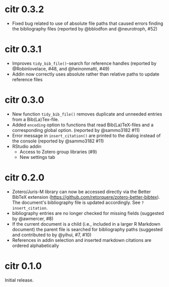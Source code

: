 # citr 0.3.2

- Fixed bug related to use of absolute file paths that caused errors finding the bibliography files (reported by @bblodfon and @neurotroph, #52)

# citr 0.3.1

- Improves `tidy_bib_file()`-search for reference handles (reported by @Robinlovelace, #48, and @heinonmatti, #49)
- Addin now correctly uses absolute rather than relative paths to update reference files

# citr 0.3.0

- New function `tidy_bib_file()` removes duplicate and unneeded entries from a Bib(La)Tex-file.
- Added `encoding` option to functions that read Bib(La)TeX-files and a corresponding global option. (reported by @sammo3182 #11)
- Error message in `insert_citation()` are printed to the dialog instead of the console (reported by @sammo3182 #11)
- RStudio addin
    - Access to Zotero group libraries (#9)
    - New settings tab

# citr 0.2.0

- Zotero/Juris-M library can now be accessed directly via the Better BibTeX extension (https://github.com/retorquere/zotero-better-bibtex). The document's bibliography file is updated accordingly. See `?insert_citation`.
- bibliography entries are no longer checked for missing fields (suggested by @awmercer, #8)
- If the current document is a child (i.e., included in a larger R Markdown document) the parent file is searched for bibliography paths (suggested and contributed to by @yihui, #7, #10)
- References in addin selection and inserted markdown citations are ordered alphabetically

# citr 0.1.0

Initial release.
